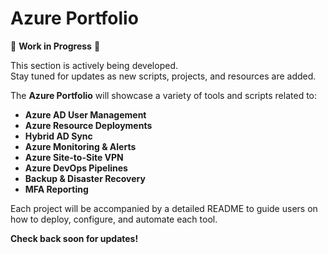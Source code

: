 # Azure Portfolio

🚧 **Work in Progress** 🚧  

This section is actively being developed.  
Stay tuned for updates as new scripts, projects, and resources are added.  

The **Azure Portfolio** will showcase a variety of tools and scripts related to:  
- **Azure AD User Management**  
- **Azure Resource Deployments**  
- **Hybrid AD Sync**  
- **Azure Monitoring & Alerts**  
- **Azure Site-to-Site VPN**  
- **Azure DevOps Pipelines**  
- **Backup & Disaster Recovery**  
- **MFA Reporting**  

Each project will be accompanied by a detailed README to guide users on how to deploy, configure, and automate each tool.  

**Check back soon for updates!**
